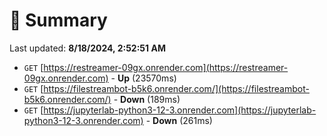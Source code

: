# 📖 Summary
Last updated: **8/18/2024, 2:52:51 AM**

- `GET` [https://restreamer-09gx.onrender.com](https://restreamer-09gx.onrender.com) - **Up** (23570ms)
- `GET` [https://filestreambot-b5k6.onrender.com/](https://filestreambot-b5k6.onrender.com/) - **Down** (189ms)
- `GET` [https://jupyterlab-python3-12-3.onrender.com](https://jupyterlab-python3-12-3.onrender.com) - **Down** (261ms)
